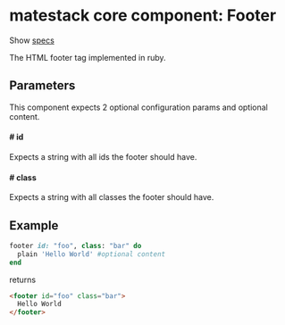 # matestack core component: Footer

Show [specs](/spec/usage/components/footer_spec.rb)

The HTML footer tag implemented in ruby.

## Parameters

This component expects 2 optional configuration params and optional content.

#### # id
Expects a string with all ids the footer should have.

#### # class
Expects a string with all classes the footer should have.

## Example

```ruby
footer id: "foo", class: "bar" do
  plain 'Hello World' #optional content
end
```

returns

```html
<footer id="foo" class="bar">
  Hello World
</footer>
```
